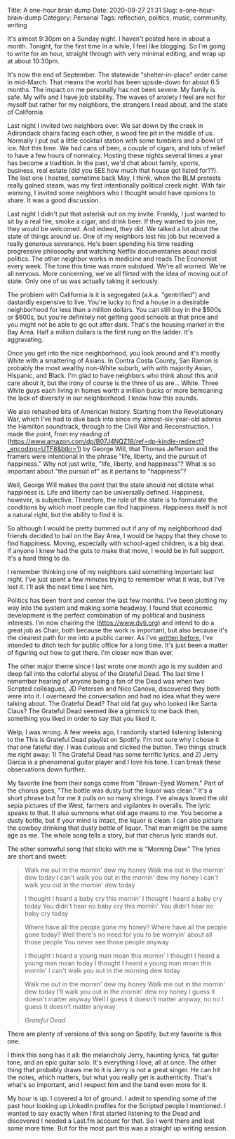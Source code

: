 Title: A one-hour brain dump
Date: 2020-09-27 21:31
Slug: a-one-hour-brain-dump
Category: Personal
Tags: reflection, politics, music, community, writing

It's almost 9:30pm on a Sunday night. I haven't posted here in about a month. Tonight, for the first time in a while, I feel like blogging. So I'm going to write for an hour, straight through with very minimal editing, and wrap up at about 10:30pm. 

It's now the end of September. The statewide "shelter-in-place" order came in mid-March. That means the world has been upside-down for about 6.5 months. The impact on me personally has not been severe. My family is safe. My wife and I have job stability. The waves of anxiety I feel are not for myself but rather for my neighbors, the strangers I read about, and the state of California. 

Last night I invited two neighbors over. We sat down by the creek in Adirondack chairs facing each other, a wood fire pit in the middle of us. Normally I put out a little cocktail station with some tumblers and a bowl of ice. Not this time. We had cans of beer, a couple of cigars, and lots of relief to have a few hours of normalcy. Hosting these nights several times a year has become a tradition. In the past, we'd chat about family, sports, business, real estate (did you SEE how much that house got listed for??). The last one I hosted, sometime back May, I think, when the BLM protests really gained steam, was my first intentionally political creek night. With fair warning, I invited some neighbors who I thought would have opinions to share. It was a good discussion. 

Last night I didn't put that asterisk out on my invite. Frankly, I just wanted to sit by a real fire, smoke a cigar, and drink beer. If they wanted to join me, they would be welcomed. And indeed, they did. We talked a lot about the state of things around us. One of my neighbors lost his job but received a really generous severance. He's been spending his time reading progressive philosophy and watching Netflix documentaries about racial politics. The other neighbor works in medicine and reads The Economist every week. The tone this time was more subdued. We're all worried. We're all nervous. More concerning, we've all flirted with the idea of moving out of state. Only one of us was actually taking it seriously. 

The problem with California is it is segregated (a.k.a. "gentrified") and dastardly expensive to live. You're lucky to find a house in a desirable neighborhood for less than a million dollars. You can still buy in the $500s or $600s, but you're definitely not getting good schools at that price and you might not be able to go out after dark. That's the housing market in the Bay Area. Half a million dollars is the first rung on the ladder. It's aggravating. 

Once you get into the nice neighborhood, you look around and it's mostly White with a smattering of Asians. In Contra Costa County, San Ramon is probably the most wealthy non-White suburb, with with majority Asian, Hispanic, and Black. I'm glad to have neighbors who think about this and care about it, but the irony of course is the three of us are... White. Three White guys each living in homes worth a million bucks or more bemoaning the lack of diversity in our neighborhood. I know how this sounds. 

We also rehashed bits of American history. Starting from the Revolutionary War, which I've had to dive back into since my almost-six-year-old adores the Hamilton soundtrack, through to the Civil War and Reconstruction. I made the point, from my reading of (https://www.amazon.com/dp/B07J4NQZ1B/ref=dp-kindle-redirect?_encoding=UTF8&btkr=1) by George Will, that Thomas Jefferson and the framers were intentional in the phrase "life, liberty, and the pursuit of happiness." Why not just write, "life, liberty, and happiness"? What is so important about "the pursuit of" as it pertains to "happiness"?

Well, George Will makes the point that the state should not dictate what happiness is. Life and liberty can be universally defined. Happiness, however, is subjective. Therefore, the role of the state is to formulate the conditions by which most people can find happiness. Happiness itself is not a natural right, but the ability to find it is. 

So although I would be pretty bummed out if any of my neighborhood dad friends decided to bail on the Bay Area, I would be happy that they chose to find happiness. Moving, especially with school-aged children, is a big deal. If anyone I knew had the guts to make that move, I would be in full support. It's a hard thing to do. 

I remember thinking one of my neighbors said something important last night. I've just spent a few minutes trying to remember what it was, but I've lost it. I'll ask the next time I see him. 

Politics has been front and center the last few months. I've been plotting my way into the system and making some headway. I found that economic development is the perfect combination of my political and business interests. I'm now chairing the (https://www.dvti.org) and intend to do a great job as Chair, both because the work is important, but also because it's the clearest path for me into a public career. As I've [written before]({filename}open-the-gate.md), I've intended to ditch tech for public office for a long time. It's just been a matter of figuring out how to get there. I'm closer now than ever. 

The other major theme since I last wrote one month ago is my sudden and deep fall into the colorful abyss of the Grateful Dead. The last time I remember hearing of anyone being a fan of the Dead was when two Scripted colleagues, JD Petersen and Nico Canova, discovered they both were into it. I overheard the conversation and had no idea what they were talking about. The Grateful Dead? That old fat guy who looked like Santa Claus? The Grateful Dead seemed like a gimmick to me back then, something you liked in order to say that you liked it. 

Welp, I was wrong. A few weeks ago, I randomly started listening listening to the This is Grateful Dead playlist on Spotify. I'm not sure why I chose it that one fateful day. I was curious and clicked the button. Two things struck me right away: 1) The Grateful Dead has some terrific lyrics, and 2) Jerry Garcia is a phenomenal guitar player and I love his tone. I can break these observations down further. 

My favorite line from their songs come from "Brown-Eyed Women." Part of the chorus goes, "The bottle was dusty but the liquor was clean." It's a short phrase but for me it pulls on so many strings. I've always loved the old sepia pictures of the West, farmers and vigilantes in overalls. The lyric speaks to that. It also summons what old age means to me. You become a dusty bottle, but if your mind is intact, the liquor is clean. I can also picture the cowboy drinking that dusty bottle of liquor. That man might be the same age as me. The whole song tells a story, but that chorus lyric stands out.

The other sorrowful song that sticks with me is "Morning Dew." The lyrics are short and sweet: 

> Walk me out in the mornin' dew my honey
Walk me out in the mornin' dew today
I can't walk you out in the mornin' dew my honey
I can't walk you out in the mornin' dew today
> 
> I thought I heard a baby cry this mornin'
I thought I heard a baby cry today
You didn't hear no baby cry this mornin'
You didn't hear no baby cry today
> 
> Where have all the people gone my honey?
Where have all the people gone today?
Well there's no need for you to be worryin' about all those people
You never see those people anyway
> 
> I thought I heard a young man moan this mornin'
I thought I heard a young man moan today
I thought I heard a young man moan this mornin'
I can't walk you out in the morning dew today
> 
> Walk me out in the mornin' dew my honey
Walk me out in the mornin' dew today
I'll walk you out in the mornin' dew my honey
I guess it doesn't matter anyway
Well I guess it doesn't matter anyway, no no
I guess it doesn't matter anyway
> 
> <cite>Grateful Dead</cite>

There are plenty of versions of this song on Spotify, but my favorite is this one. 

I think this song has it all: the melancholy Jerry, haunting lyrics, fat guitar tone, and an epic guitar solo. It's everything I love, all at once. The other thing that probably draws me to it is Jerry is not a great singer. He can hit the notes, which matters, but what you really get is authenticity. That's what's so important, and I respect him and the band even more for it. 

My hour is up. I covered a lot of ground. I admit to spending some of the past hour looking up LinkedIn profiles for the Scripted people I mentioned. I wanted to say exactly when I first started listening to the Dead and discovered I needed a Last.fm account for that. So I went there and lost some more time. But for the most part this was a straight up writing session.